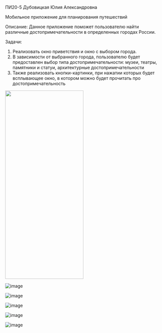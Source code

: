 ПИ20-5 Дубовицкая Юлия Александровна

Мобильное приложение для планирования путешествий

Описание: 
Данное приложение поможет пользователю найти различные достопримечательности в определенных городах России. 

Задачи: 
1.	Реализовать окно приветствия и окно с выбором города. 
2.	В зависимости от выбранного города, пользователю будет предоставлен выбор типа достопримечательности: музеи, театры, памятники и статуи, архитектурные достопримечательности
3.	Также реализовать кнопки-картинки, при нажатии которых будет всплывающее окно, в котором можно будет прочитать про достопримечательность


<img src="https://user-images.githubusercontent.com/83708760/169363571-ffd8e6ec-b03e-4bdc-b70e-7964062cc60a.png" width="250" height="600"/>

![image](https://user-images.githubusercontent.com/83708760/169363571-ffd8e6ec-b03e-4bdc-b70e-7964062cc60a.png)


![image](https://user-images.githubusercontent.com/83708760/169363599-d2201f8f-661d-4acb-9ccf-9d255ff608c0.png)


![image](https://user-images.githubusercontent.com/83708760/169363616-1aa7d1b1-29fc-42d4-bc04-fc0133e8efc1.png)


![image](https://user-images.githubusercontent.com/83708760/169363646-4eb450b9-3730-4c3d-a105-62b70ee06c24.png)


![image](https://user-images.githubusercontent.com/83708760/169363666-a1d1b884-a5f7-4c2c-bf3b-8b3e347e5a86.png)
